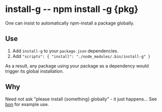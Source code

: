 # install-g -- npm install -g {pkg}

One can insist to automatically npm-install a package globally.

## Use

1. Add `install-g` to your `package.json` dependencies.
2. Add `"scripts": { "install": "./node_modules/.bin/install-g" }`

As a result, any package using your package as a dependency would trigger its global installation.

## Why

Need not ask "please install {something} globally" - it just happens...
See [bon](https://github.com/orlin/bon) for example use.
